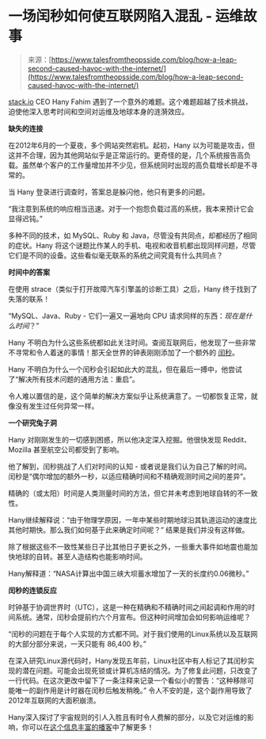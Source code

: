 <!--yml

category: 未分类

date: 2024-05-27 14:30:27

-->

# 一场闰秒如何使互联网陷入混乱 - 运维故事

> 来源：[https://www.talesfromtheopsside.com/blog/how-a-leap-second-caused-havoc-with-the-internet/](https://www.talesfromtheopsside.com/blog/how-a-leap-second-caused-havoc-with-the-internet/)

[stack.io](https://www.stack.io/) CEO Hany Fahim 遇到了一个意外的难题。这个难题超越了技术挑战，迫使他深入思考时间和空间对运维及地球本身的涟漪效应。

**缺失的连接**

在2012年6月的一个夏夜，多个网站突然宕机。起初，Hany 以为可能是攻击，但这并不合理，因为其他网站似乎是正常运行的。更奇怪的是，几个系统报告高负载。虽然单个客户的工作量增加并不少见，但系统同时出现的高负载增长却是不寻常的。

当 Hany 登录进行调查时，答案总是躲闪他，他只有更多的问题。

“我注意到系统的响应相当迅速。对于一个抱怨负载过高的系统，我本来预计它会显得迟钝。”

多种不同的技术，如 MySQL、Ruby 和 Java，尽管没有共同点，却都经历了相同的症状。Hany 将这个谜题比作某人的手机、电视和收音机都出现同样问题，尽管它们是不同的设备。这些看似毫无联系的系统之间究竟有什么共同点？

**时间中的答案**

在使用 strace（类似于打开故障汽车引擎盖的诊断工具）之后，Hany 终于找到了失落的联系！

“MySQL、Java、Ruby - 它们一遍又一遍地向 CPU 请求同样的东西：*现在是什么时间*？”

Hany 不明白为什么这些系统都如此关注时间。查阅互联网后，他发现了一些非常不寻常和令人着迷的事情！那天全世界的钟表刚刚添加了一个额外的 [闰秒](https://en.wikipedia.org/wiki/Leap_second)。

Hany 不明白为什么一个闰秒会引起如此大的混乱，但在最后一搏中，他尝试了“解决所有技术问题的通用方法：重启”。

令人难以置信的是，这个简单的解决方案似乎让系统满意了。一切都恢复正常，就像没有发生过任何异常一样。

**一个研究兔子洞**

Hany 对刚刚发生的一切感到困惑，所以他决定深入挖掘。他很快发现 Reddit、Mozilla 甚至航空公司都受到了影响。

他了解到，闰秒挑战了人们对时间的认知 - 或者说是我们认为自己了解的时间。闰秒是“偶尔增加的额外一秒，以适应精确时间和不精确观测时间之间的差异”。

精确的（或太阳）时间是人类测量时间的方法，但它并未考虑到地球自转的不一致性。

Hany继续解释说：“由于物理学原因，一年中某些时期地球沿其轨道运动的速度比其他时期快。那么我们如何基于此来确定时间呢？” 结果是我们并没有这样做。

除了根据这些不一致性某些日子比其他日子更长之外，一些重大事件如地震也能加快地球的自转。甚至人造结构也能影响时间。

Hany解释道：“NASA计算出中国三峡大坝蓄水增加了一天的长度约0.06微秒。”

**闰秒的连锁反应**

时钟基于协调世界时（UTC），这是一种在精确和不精确时间之间起调和作用的时间系统。通常，闰秒会提前约六个月宣布。但这种时间增加会如何影响运维呢？

“闰秒的问题在于每个人实现的方式都不同。对于我们使用的Linux系统以及互联网的大部分部分来说，一天只能有 86,400 秒。”

在深入研究Linux源代码时，Hany发现五年前，Linux社区中有人标记了其闰秒实现的潜在问题。可能会出现死锁或计算机冻结的情况。为了修复此问题，只改变了一行代码。在这次更改中留下了一条注释来记录一个看似小的警告：“这种移除可能唯一的副作用是计时器在闰秒后触发稍晚。” 令人不安的是，这个副作用导致了2012年互联网的大面积崩溃。

Hany深入探讨了宇宙规则的引人入胜且有时令人费解的部分，以及它对运维的影响，你可以在[这个信息丰富的播客](https://www.talesfromtheopsside.com/blog/episode-2-earthquakes-and-the-moon/)中了解更多！
